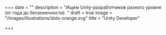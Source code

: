 +++
date = ""
description = "Ищем Unity-разработчиков разного уровня (от года до бесконечности). "
draft = true
image = "/images/illustrations/dots-orange.svg"
title = "Unity Developer"

+++
